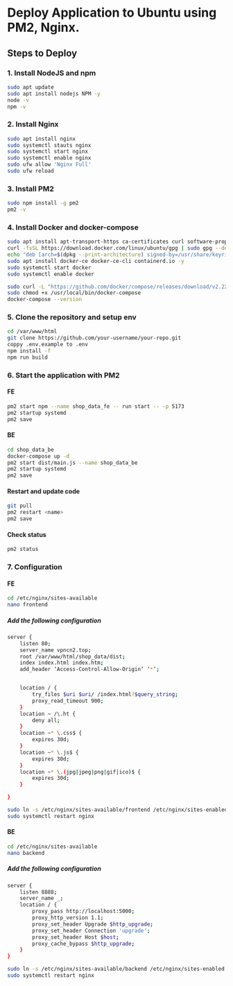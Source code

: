 # Deploy Application to Ubuntu using PM2, Nginx.

## Steps to Deploy

### 1. Install NodeJS and npm

```bash
sudo apt update
sudo apt install nodejs NPM -y
node -v
npm -v
```

### 2. Install Nginx

```bash
sudo apt install nginx
sudo systemctl stauts nginx
sudo systemctl start nginx
sudo systemctl enable nginx
sudo ufw allow 'Nginx Full'
sudo ufw reload
```

### 3. Install PM2

```bash
sudo npm install -g pm2
pm2 -v
```

### 4. Install Docker and docker-compose

```bash
sudo apt install apt-transport-https ca-certificates curl software-properties-common -y
curl -fsSL https://download.docker.com/linux/ubuntu/gpg | sudo gpg --dearmor -o /usr/share/keyrings/docker-archive-keyring.gpg
echo "deb [arch=$(dpkg --print-architecture) signed-by=/usr/share/keyrings/docker-archive-keyring.gpg] https://download.docker.com/linux/ubuntu $(lsb_release -cs) stable" | sudo tee /etc/apt/sources.list.d/docker.list > /dev/null
sudo apt install docker-ce docker-ce-cli containerd.io -y
sudo systemctl start docker
sudo systemctl enable docker

sudo curl -L "https://github.com/docker/compose/releases/download/v2.22.0/docker-compose-$(uname -s)-$(uname -m)" -o /usr/local/bin/docker-compose
sudo chmod +x /usr/local/bin/docker-compose
docker-compose --version
```

### 5. Clone the repository and setup env

```bash
cd /var/www/html
git clone https://github.com/your-username/your-repo.git
coppy .env.example to .env
npm install -f
npm run build
```

### 6. Start the application with PM2

#### FE

```bash
pm2 start npm --name shop_data_fe -- run start -- -p 5173
pm2 startup systemd
pm2 save
```

#### BE

```bash
cd shop_data_be
docker-compose up -d
pm2 start dist/main.js --name shop_data_be
pm2 startup systemd
pm2 save
```

#### Restart and update code

```bash
git pull
pm2 restart <name>
pm2 save
```

#### Check status

```bash
pm2 status
```

### 7. Configuration

#### FE

```bash
cd /etc/nginx/sites-available
nano frontend
```

##### Add the following configuration

```bash
server {
    listen 80;
    server_name vpncn2.top;
    root /var/www/html/shop_data/dist;
    index index.html index.htm;
    add_header ‘Access-Control-Allow-Origin’ ‘*’;


    location / {
        try_files $uri $uri/ /index.html?$query_string;
        proxy_read_timeout 900;
    }
    location ~ /\.ht {
        deny all;
    }
    location ~* \.css$ {
        expires 30d;
    }
    location ~* \.js$ {
        expires 30d;
    }
    location ~* \.(jpg|jpeg|png|gif|ico)$ {
        expires 30d;
    }

}
```

```bash
sudo ln -s /etc/nginx/sites-available/frontend /etc/nginx/sites-enabled
sudo systemctl restart nginx
```

#### BE

```bash
cd /etc/nginx/sites-available
nano backend
```

##### Add the following configuration

```bash
server {
    listen 8888;
    server_name _;
    location / {
        proxy_pass http://localhost:5000;
        proxy_http_version 1.1;
        proxy_set_header Upgrade $http_upgrade;
        proxy_set_header Connection 'upgrade';
        proxy_set_header Host $host;
        proxy_cache_bypass $http_upgrade;
    }
}
```

```bash
sudo ln -s /etc/nginx/sites-available/backend /etc/nginx/sites-enabled
sudo systemctl restart nginx
```
